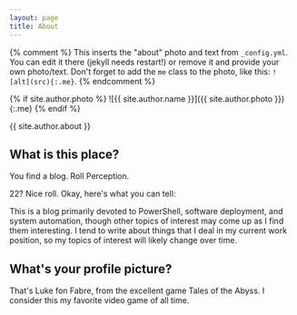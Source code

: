 ```yaml
---
layout: page
title: About
---
```


{% comment %}
  This inserts the "about" photo and text from `_config.yml`.
  You can edit it there (jekyll needs restart!) or remove it and provide your own photo/text.
  Don't forget to add the `me` class to the photo, like this: `![alt](src){:.me}`.
{% endcomment %}

{% if site.author.photo %}
  ![{{ site.author.name }}]({{ site.author.photo }}){:.me}
{% endif %}

{{ site.author.about }}

## What is this place?

You find a blog.  Roll Perception.

22? Nice roll. Okay, here's what you can tell:

This is a blog primarily devoted to PowerShell, software deployment, and system automation, though other topics of interest may come up as I find them interesting.  I tend to write about things that I deal in my current work position, so my topics of interest will likely change over time.

## What's your profile picture?

That's Luke fon Fabre, from the excellent game Tales of the Abyss. I consider this my favorite video game of all time.